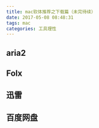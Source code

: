 ```yaml
---
title: mac软体推荐之下载篇（未完待续）
date: 2017-05-08 08:48:31
tags: mac
categories: 工具理性
---
```


## aria2

## Folx

## 迅雷

## 百度网盘

